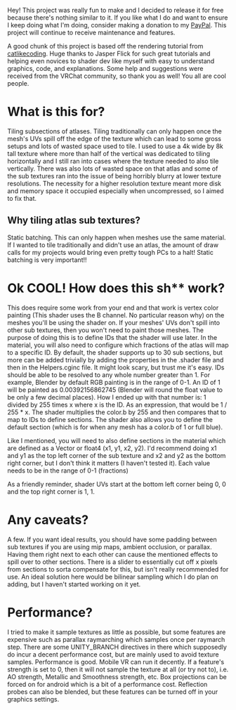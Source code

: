 Hey! This project was really fun to make and I decided to release it for free because there's nothing similar to it. If you like what I do and want to ensure I keep doing what I'm doing, consider making a donation to my [PayPal](https://paypal.me/papiophidian). This project will continue to receive maintenance and features.

A good chunk of this project is based off the rendering tutorial from [catlikecoding](https://catlikecoding.com/unity/tutorials/rendering/). Huge thanks to Jasper Flick for such great tutorials and helping even novices to shader dev like myself with easy to understand graphics, code, and explanations. Some help and suggestions were received from the VRChat community, so thank you as well! You all are cool people.

# What is this for?
Tiling subsections of atlases. Tiling traditionally can only happen once the mesh's UVs spill off the edge of the texture which can lead to some gross setups and lots of wasted space used to tile. I used to use a 4k wide by 8k tall texture where more than half of the vertical was dedicated to tiling horizontally and I still ran into cases where the texture needed to also tile vertically. There was also lots of wasted space on that atlas and some of the sub textures ran into the issue of being horribly blurry at lower texture resolutions. The necessity for a higher resolution texture meant more disk and memory space it occupied especially when uncompressed, so I aimed to fix that.

## Why tiling atlas sub textures?
Static batching. This can only happen when meshes use the same material. If I wanted to tile traditionally and didn't use an atlas, the amount of draw calls for my projects would bring even pretty tough PCs to a halt! Static batching is very important!!

# Ok COOL! How does this sh** work?
This does require some work from your end and that work is vertex color painting (This shader uses the B channel. No particular reason why) on the meshes you'll be using the shader on. If your meshes' UVs don't spill into other sub textures, then you won't need to paint those meshes. The purpose of doing this is to define IDs that the shader will use later. In the material, you will also need to configure which fractions of the atlas will map to a specific ID. By default, the shader supports up to 30 sub sections, but more can be added trivially by adding the properties in the .shader file and then in the Helpers.cginc file. It might look scary, but trust me it's easy. IDs should be able to be resolved to any whole number greater than 1. For example, Blender by default RGB painting is in the range of 0-1. An ID of 1 will be painted as 0.00392156862745 (Blender will round the float value to be only a few decimal places). How I ended up with that number is: 1 divided by 255 times x where x is the ID. As an expression, that would be 1 / 255 * x. The shader multiplies the color.b by 255 and then compares that to map to IDs to define sections. The shader also allows you to define the default section (which is for when any mesh has a color.b of 1 or full blue).

Like I mentioned, you will need to also define sections in the material which are defined as a Vector or float4 (x1, y1, x2, y2). I'd recommend doing x1 and y1 as the top left corner of the sub texture and x2 and y2 as the bottom right corner, but I don't think it matters (I haven't tested it). Each value needs to be in the range of 0-1 (fractions)

As a friendly reminder, shader UVs start at the bottom left corner being 0, 0 and the top right corner is 1, 1.

# Any caveats?
A few. If you want ideal results, you should have some padding between sub textures if you are using mip maps, ambient occlusion, or parallax. Having them right next to each other can cause the mentioned effects to spill over to other sections. There is a slider to essentially cut off x pixels from sections to sorta compensate for this, but isn't really recommended for use. An ideal solution here would be bilinear sampling which I do plan on adding, but I haven't started working on it yet.

# Performance?
I tried to make it sample textures as little as possible, but some features are expensive such as parallax raymarching which samples once per raymarch step. There are some UNITY_BRANCH directives in there which supposedly do incur a decent performance cost, but are mainly used to avoid texture samples. Performance is good. Mobile VR can run it decently. If a feature's strength is set to 0, then it will not sample the texture at all (or try not to), i.e. AO strength, Metallic and Smoothness strength, etc. Box projections can be forced on for android which is a bit of a performance cost. Reflection probes can also be blended, but these features can be turned off in your graphics settings.
